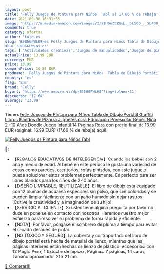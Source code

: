 ```yaml
---
layout: post
title: 'Felly Juegos de Pintura para Niños  Tabl al 17.66 % de rebaja'
date: 2021-09-30 16:31:55
image: 'https://m.media-amazon.com/images/I/51HGoZEZGuL._SL500_._SL400_.jpg'
comments: true
category: ofertas
author: 'tole.es'
slug: 'B086GPWLK9-es Felly Juegos de Pintura para Niños Tabla de Dibujo...'
sku: 'B086GPWLK9-es'
tags: [ 'Actividades creativas','Juegos de manualidades','Juegos de pintura para niños','Juguetes','Juguetes y juegos','felly','juguetes', ]
actualPrice: 13.99 EUR
currency: EUR
price: 13.99
comparePrice: 16.99 EUR
prodname: 'Felly Juegos de Pintura para Niños  Tabla de Dibujo Portátil Graffiti Libros Blandos de Pizarra Juguetes para Educación Preescolar Bebés Niña 2 -10 Años  Doodle Juego Infantil  14 Páginas  Rosa '
country: 'es'
flag: '🇪🇸'
brand: 'Felly'
buyurl: 'https://www.amazon.es/dp/B086GPWLK9/?tag=tolees-21'
descuento: '17.66'
average: '13.99'
---
```


Tienes [Felly Juegos de Pintura para Niños  Tabla de Dibujo Portátil Graffiti Libros Blandos de Pizarra Juguetes para Educación Preescolar Bebés Niña 2 -10 Años  Doodle Juego Infantil  14 Páginas  Rosa ](https://www.amazon.es/dp/B086GPWLK9/?tag=tolees-21) con precio final de  13.99 EUR (original: 16.99 EUR) (17.66 %  de rebaja) aqui!

[![Felly Juegos de Pintura para Niños  Tabl](https://m.media-amazon.com/images/I/51HGoZEZGuL._SL500_._SL400_.jpg)](https://www.amazon.es/dp/B086GPWLK9/?tag=tolees-21)

🔎:

- 【REGALOS EDUCATIVOS DE INTELEGENCIA】Cuando los bebés son 2 año y medio de edad. Al bebé en este período le gusta una variedad de cosas como paredes, escritorios, sofás pintados, con este juguete puede solucionar estos problemas perfectamente. Es perfecto para ser libros blandos para los niños de 2-10 años.
- 【DISEÑO LIMPIABLE, REUTILIZABLE】El libro de dibujo está equipado con 12 plumas de acuarela especiales sin polvo, que son coloridas y se pueden limpiar fácilmente con un paño húmedo sin dejar rastros. ¡Cultive la creatividad y la imaginación de su hijo!
- 【SERVICIO AL CLIENTE】Si usted tiene alguna pregunta por favor no dude en ponerse en contacto con nosotros. Haremos nuestro mejor esfuerzo para resolver su problema de forma rápida y eficiente.
- 【NOTA】Por favor, póngase el sombrero de pluma a tiempo para evitar el secado después de pintar.
- 【NO TÓXICO Y SEGURO】La cubierta y contraportada del libro de dibujo portátil está hecha de material de lienzo, mientras que las páginas interiores están hechas de lienzo de plástico. Accesorios: con 12 Magic Pens, 1 Estuche de lapices; Páginas: 7 páginas, 14 caras; Tamaño aproximado: 21 x 21 cm.

[🛒 Comprar!!!](https://www.amazon.es/dp/B086GPWLK9/?tag=tolees-21)
